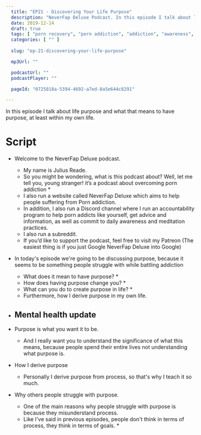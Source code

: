 ```yaml
---
  title: "EP21 - Discovering Your Life Purpose"
  description: "NeverFap Deluxe Podcast. In this episode I talk about life purpose and what that means to have purpose, at least within my own life."
  date: 2019-12-14
  draft: true
  tags: [ "porn recovery", "porn addiction", "addiction", "awareness", "nofap", "neverfap", "neverfap deluxe", "neverfap basics", "nofap podcast", "neverfap podcast", "neverfap deluxe podcast" ]
  categories: [ "" ]
  
  slug: "ep-21-discovering-your-life-purpose"

  mp3Url: ""

  podcastUrl: ""
  podcastPlayer: ""

  pageId: "0725818a-5394-4692-a7ed-8a5e644c8291"

---
```


In this episode I talk about life purpose and what that means to have purpose, at least within my own life.



# Script

- Welcome to the NeverFap Deluxe podcast. 
  - My name is Julius Reade. 
  - So you might be wondering, what is this podcast about? Well, let me tell you, young stranger! it’s a podcast about overcoming porn addiction *
  - I also run a website called NeverFap Deluxe which aims to help people suffering from Porn addiction.
  - In addition, I also run a Discord channel where I run an accountability program to help porn addicts like yourself, get advice and information, as well as commit to daily awareness and meditation practices.
  - I also run a subreddit. 
  - If you’d like to support the podcast, feel free to visit my Patreon (The easiest thing is if you just Google NeverFap Deluxe into Google)

- In today's episode we're going to be discussing purpose, because it seems to be something people struggle with while battling addiction
  - What does it mean to have purpose? *
  - How does having purpose change you? *
  - What can you do to create purpose in life? *
  - Furthermore, how I derive purpose in my own life.

- Mental health update
  - 

- Purpose is what you want it to be.
  - And I really want you to understand the significance of what this means, because people spend their entire lives not understanding what purpose is. 

- How I derive purpose
  - Personally I derive purpose from process, so that's why I teach it so much.

- Why others people struggle with purpose.
  - One of the main reasons why people struggle with purpose is because they misunderstand process.
  - Like I've said in previous episodes, people don't think in terms of process, they think in terms of goals. *
  